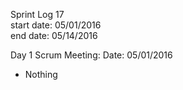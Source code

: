 Sprint Log 17 <br>
start date: 05/01/2016 <br>
end date: 05/14/2016 <br>

Day 1 Scrum Meeting:
Date: 05/01/2016
 - Nothing